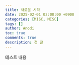 ```yaml
---
title: 새로운 시작
date: 2025-02-01 02:00:00 +0900
categories: [MISC, MISC]
tags: []
author: Anodi
toc: true
comments: true
description: 첫 글
---
```


테스트 내용